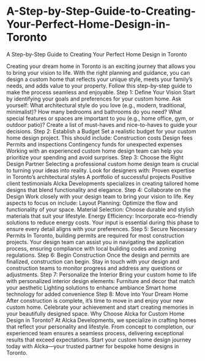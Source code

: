 # A-Step-by-Step-Guide-to-Creating-Your-Perfect-Home-Design-in-Toronto
A Step-by-Step Guide to Creating Your Perfect Home Design in Toronto

Creating your dream home in Toronto is an exciting journey that allows you to bring your vision to life. With the right planning and guidance, you can design a custom home that reflects your unique style, meets your family’s needs, and adds value to your property. Follow this step-by-step guide to make the process seamless and enjoyable.
Step 1: Define Your Vision
Start by identifying your goals and preferences for your custom home. Ask yourself:
What architectural style do you love (e.g., modern, traditional, minimalist)?
How many bedrooms and bathrooms do you need?
What special features or spaces are important to you (e.g., home office, gym, or outdoor patio)?
Create a list of must-haves and nice-to-haves to guide your decisions.
Step 2: Establish a Budget
Set a realistic budget for your custom home design project. This should include:
Construction costs
Design fees
Permits and inspections
Contingency funds for unexpected expenses
Working with an experienced custom home design team can help you prioritize your spending and avoid surprises.
Step 3: Choose the Right Design Partner
Selecting a professional custom home design team is crucial to turning your ideas into reality. Look for designers with:
Proven expertise in Toronto’s architectural styles
A portfolio of successful projects
Positive client testimonials
Alcka Developments specializes in creating tailored home designs that blend functionality and elegance.
Step 4: Collaborate on the Design
Work closely with your design team to bring your vision to life. Key aspects to focus on include:
Layout Planning: Optimize the flow and functionality of your space.
Material Selection: Choose durable and stylish materials that suit your lifestyle.
Energy Efficiency: Incorporate eco-friendly solutions to reduce energy costs.
Your input is essential during this phase to ensure every detail aligns with your preferences.
Step 5: Secure Necessary Permits
In Toronto, building permits are required for most construction projects. Your design team can assist you in navigating the application process, ensuring compliance with local building codes and zoning regulations.
Step 6: Begin Construction
Once the design and permits are finalized, construction can begin. Stay in touch with your design and construction teams to monitor progress and address any questions or adjustments.
Step 7: Personalize the Interior
Bring your custom home to life with personalized interior design elements:
Furniture and decor that match your aesthetic
Lighting solutions to enhance ambiance
Smart home technology for added convenience
Step 8: Move into Your Dream Home
After construction is complete, it’s time to move in and enjoy your new custom home. Celebrate your achievement and start creating memories in your beautifully designed space.
Why Choose Alcka for Custom Home Design in Toronto?
At Alcka Developments, we specialize in crafting homes that reflect your personality and lifestyle. From concept to completion, our experienced team ensures a seamless process, delivering exceptional results that exceed expectations.
Start your custom home design journey today with Alcka—your trusted partner for bespoke home designs in Toronto.
